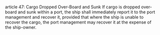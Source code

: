 article 47: Cargo Dropped Over-Board and Sunk
If cargo is dropped over-board and sunk within a port, the ship shall immediately report it to the port management and recover it, provided that where the ship is unable to recover the cargo, the port management may recover it at the expense of the ship-owner.
<ul>
</ul>
